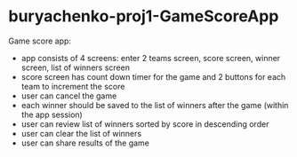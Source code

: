 # buryachenko-proj1-GameScoreApp

Game score app:
- app consists of 4 screens: enter 2 teams screen, score screen, winner screen, list of winners screen
- score screen has count down timer for the game and 2 buttons for each team to increment the score
- user can cancel the game
- each winner should be saved to the list of winners after the game (within the app session)
- user can review list of winners sorted by score in descending order
- user can clear the list of winners
- user can share results of the game
